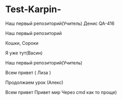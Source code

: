 # Test-Karpin-

Наш первый репозиторий(Учитель)
Денис QA-416

Наш первый репозиторий

Кошки, Сороки

Я уже тут(Васин)

Наш первый репозиторий(Учитель)

Всем привет ( Лиза )

Продолжаем урок (Алекс)

Всем привет
Привет мир
Через cmd как то проще)
